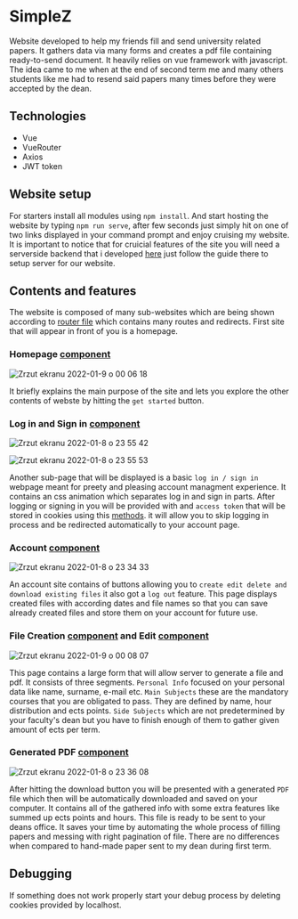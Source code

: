 # SimpleZ
Website developed to help my friends fill and send university related papers. It gathers data via many forms and creates a pdf file containing ready-to-send document. It heavily relies on vue framework with javascript. The idea came to me when at the end of second term me and many others students like me had to resend said papers many times before they were accepted by the dean.

## Technologies

- Vue
- VueRouter
- Axios
- JWT token

## Website setup
For starters install all modules using ```npm install```. And start hosting the website by typing ```npm run serve```, after few seconds just simply hit on one of two links displayed in your command prompt and enjoy cruising my website. It is important to notice that for cruicial features of the site you will need a serverside backend that i developed [here](https://github.com/krzysiou/SimpleZ-api) just follow the guide there to setup server for our website.

## Contents and features
The website is composed of many sub-websites which are being shown according to [router file](./src/router/index.js) which contains many routes and redirects. First site that will appear in front of you is a homepage.

### Homepage [component](./src/components/Home.vue)

![Zrzut ekranu 2022-01-9 o 00 06 18](https://user-images.githubusercontent.com/60892747/148662891-dad318ca-3596-4b37-8d34-09f123712866.png)

It briefly explains the main purpose of the site and lets you explore the other contents of webste by hitting the ```get started``` button.

### Log in and Sign in [component](./src/components/Manage.vue)

![Zrzut ekranu 2022-01-8 o 23 55 42](https://user-images.githubusercontent.com/60892747/148662615-f6413c37-6158-4bca-9886-fc10a401cd64.png)

![Zrzut ekranu 2022-01-8 o 23 55 53](https://user-images.githubusercontent.com/60892747/148662616-d849f641-c862-4e64-9927-3fcfdc5df4c0.png)


Another sub-page that will be displayed is a basic ```log in / sign in``` webpage meant for preety and pleasing account managment experience. It contains an css animation which separates log in and sign in parts. After logging or signing in you will be provided with and ```access token``` that will be stored in cookies using this [methods](./src/utils/cookies.js). it will allow you to skip logging in process and be redirected automatically to your account page.

### Account [component](./src/components/Account.vue)

![Zrzut ekranu 2022-01-8 o 23 34 33](https://user-images.githubusercontent.com/60892747/148662794-22f6e9d4-128e-4e9a-9a0d-c86d9ace1881.png)

An account site contains of buttons allowing you to ```create edit delete and download existing files``` it also got a ```log out``` feature. This page displays created files with according dates and file names so that you can save already created files and store them on your account for future use.

### File Creation [component](./src/components/CreateFile.vue) and Edit [component](./src/components/EditFile.vue)

![Zrzut ekranu 2022-01-9 o 00 08 07](https://user-images.githubusercontent.com/60892747/148662933-bc4da814-be2e-4ca8-8be0-128127f16d93.png)

This page contains a large form that will allow server to generate a file and pdf. It consists of three segments. ```Personal Info``` focused on your personal data like name, surname, e-mail etc. ```Main Subjects``` these are the mandatory courses that you are obligated to pass. They are defined by name, hour distribution and ects points. ```Side Subjects``` which are not predetermined by your faculty's dean but you have to finish enough of them to gather given amount of ects per term.

### Generated PDF [component](./src/components/DownloadFile.vue)

![Zrzut ekranu 2022-01-8 o 23 36 08](https://user-images.githubusercontent.com/60892747/148663094-0ac66893-639c-4ee4-8541-f2bd1a4681b3.png)

After hitting the download button you will be presented with a generated ```PDF``` file which then will be automatically downloaded and saved on your computer. It contains all of the gathered info with some extra features like summed up ects points and hours. This file is ready to be sent to your deans office. It saves your time by automating the whole process of filling papers and messing with right pagination of file. There are no differences when compared to hand-made paper sent to my dean during first term.

## Debugging

If something does not work properly start your debug process by deleting cookies provided by localhost.
